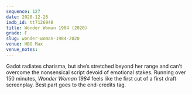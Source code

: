 ```yaml
---
sequence: 127
date: 2020-12-26
imdb_id: tt7126948
title: Wonder Woman 1984 (2020)
grade: F
slug: wonder-woman-1984-2020
venue: HBO Max
venue_notes:
---
```


Gadot radiates charisma, but she’s stretched beyond her range and can’t overcome the nonsensical script devoid of emotional stakes. Running over 150 minutes, _Wonder Woman 1984_ feels like the first cut of a first draft screenplay. Best part goes to the end-credits tag.
